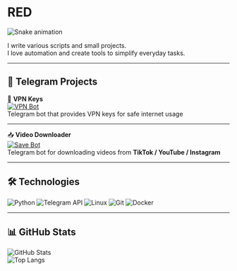 # RED

![Snake animation]([https://github.com/helloworlone-del/helloworlone-del/blob/main/github-snake.svg](https://github.com/vtslynet-cyber/vtslynet-cyber/blob/main/github-snake.svg))

I write various scripts and small projects.  
I love automation and create tools to simplify everyday tasks.

---

## 🤖 Telegram Projects  

🔑 **VPN Keys**  
[![VPN Bot](https://img.shields.io/badge/VPN%20Bot-2CA5E0?style=for-the-badge&logo=telegram&logoColor=white)](https://t.me/VTSLYVPN_bot)  
Telegram bot that provides VPN keys for safe internet usage  

---

📥 **Video Downloader**  
[![Save Bot](https://img.shields.io/badge/Save%20Bot-2CA5E0?style=for-the-badge&logo=telegram&logoColor=white)](https://t.me/vtslysave_bot)  
Telegram bot for downloading videos from **TikTok / YouTube / Instagram**

---

## 🛠️ Technologies  

![Python](https://img.shields.io/badge/Python-3776AB?style=for-the-badge&logo=python&logoColor=white)
![Telegram API](https://img.shields.io/badge/Telegram%20Bot-2CA5E0?style=for-the-badge&logo=telegram&logoColor=white)
![Linux](https://img.shields.io/badge/Linux-FCC624?style=for-the-badge&logo=linux&logoColor=black)
![Git](https://img.shields.io/badge/Git-F05032?style=for-the-badge&logo=git&logoColor=white)
![Docker](https://img.shields.io/badge/Docker-2496ED?style=for-the-badge&logo=docker&logoColor=white)

---

## 📊 GitHub Stats  

![GitHub Stats](https://github-readme-stats.vercel.app/api?username=helloworlone-del&show_icons=true&theme=dark)  
![Top Langs](https://github-readme-stats.vercel.app/api/top-langs/?username=helloworlone-del&layout=compact&theme=dark)
